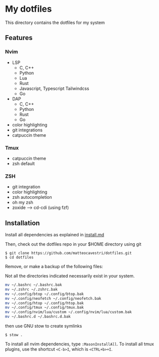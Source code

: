 # My dotfiles

This directory contains the dotfiles for my system

## Features

### Nvim

- LSP
  - C, C++
  - Python
  - Lua
  - Rust
  - Javascript, Typescript Tailwindcss
  - Go
- DAP
  - C, C++
  - Python
  - Rust
  - Go
- color highlighting
- git integrations
- catpuccin theme

### Tmux

- catpuccin theme
- zsh default

### ZSH

- git integration
- color highlighting
- zsh autocompletion
- oh my zsh
- zoxide --> cd-cdi (using fzf)

## Installation

Install all dependencies as explained in [install.md](https://github.com/matteocavestri/dotfiles/blob/main/docs/install.md)

Then, check out the dotfiles repo in your $HOME directory using git

```
$ git clone https://github.com/matteocavestri/dotfiles.git
$ cd dotfiles
```

Remove, or make a backup of the following files:

Not all the directories indicated necessarily exist in your system.

```bash
mv ~/.bashrc ~/.bashrc.bak
mv ~/.zshrc ~/.zshrc.bak
mv ~/.config/btop ~/.config/btop.bak
mv ~/.config/neofetch ~/.config/neofetch.bak
mv ~/.config/htop ~/.config/htop.bak
mv ~/.config/tmux ~/.config/tmux.bak
mv ~/.config/nvim/lua/custom ~/.config/nvim/lua/custom.bak
mv ~/.bashrc.d ~/.bashrc.d.bak
```

then use GNU stow to create symlinks

```
$ stow .
```

To install all nvim dependencies, type `:MasonInstallAll`.
To install all tmux plugins, use the shortcut `<C-b>I`, which is `<CTRL+b>+I`.
